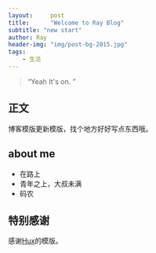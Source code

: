 ```yaml
---
layout:     post
title:      "Welcome to Ray Blog"
subtitle: "new start"
author: Ray
header-img: "img/post-bg-2015.jpg"
tags:
    - 生活
---
```

> “Yeah It's on. ”


## 正文	

 博客模版更新模版，找个地方好好写点东西哦。

## about me

* 在路上
* 青年之上，大叔未满
* 码农

## 特别感谢
  感谢[Hux](https://github.com/Huxpro)的模版。
